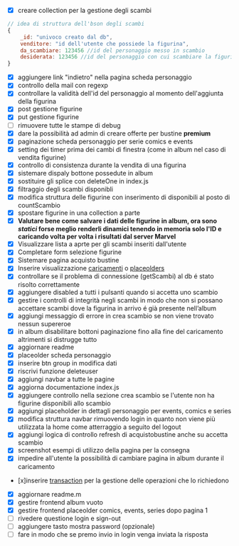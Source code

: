 - [x] creare collection per la gestione degli scambi
```js
// idea di struttura dell'bson degli scambi
{
	_id: "univoco creato dal db",
	venditore: "id dell'utente che possiede la figurina",
	da_scambiare: 123456 //id del personaggio messo in scambio
	desiderata: 123456 //id del personaggio con cui scambiare la figurina (se non presente indica che si accettano proposte di scambio)
}
```
- [x] aggiungere link "indietro" nella pagina scheda personaggio
- [x] controllo della mail con regexp
- [x] controllare la validità dell'id del personaggio al momento dell'aggiunta della figurina
- [x] post gestione figurine 
- [x] put gestione figurine
- [ ] rimuovere tutte le stampe di debug
- [x] dare la possibilità ad admin di creare offerte per bustine **premium**
- [x] paginazione scheda personaggio per serie comics e events
- [x] setting dei timer prima dei cambi di finestra (come in album nel caso di vendita figurine)
- [x] controllo di consistenza durante la vendita di una figurina
- [x] sistemare dispaly bottone possedute in album
- [x] sostituire gli splice con deleteOne in index.js
- [x] filtraggio degli scambi disponibli
- [x] modifica struttura delle figurine con inserimento di disponibili al posto di countScambio
- [x] spostare figurine in una collection a parte
- [x] **Valutare bene come salvare i dati delle figurine in album, ora sono *statici* forse meglio renderli dinamici tenendo in memoria solo l'ID e caricando volta per volta i risultati dal server Marvel**
- [x] Visualizzare lista a aprte per gli scambi inseriti dall'utente
- [x] Completare form selezione figurine
- [x] Sistemare pagina acquisto bustine
- [x] Inserire visualizzazione [caricamenti](https://getbootstrap.com/docs/5.3/components/spinners/) o  [placeolders](https://getbootstrap.com/docs/5.3/components/placeholders/)
- [x] controllare se il problema di connessione (getScambi) al db é stato risolto correttamente
- [x] aggiungere disabled a tutti i pulsanti quando si accetta uno scambio
- [x] gestire i controlli di integrità negli scambi in modo che non si possano accettare scambi dove la figurina in arrivo é già presente nell’album
- [x] aggiungi messaggio di errore in  crea scambio se non viene trovato nessun supereroe
- [x] in album disabilitare bottoni paginazione fino alla fine del caricamento altrimenti si distrugge tutto
- [x] aggiornare readme
- [x] placeolder scheda personaggio
- [x] inserire btn group in modifica dati
- [x] riscrivi funzione deleteuser
- [x] aggiungi navbar a tutte le pagine
- [x] aggiorna documentazione index.js
- [x] aggiungere controllo nella sezione crea scambio se l'utente non ha figurine disponibili allo scambio
- [x] aggiungi placeholder in dettagli personaggio per events, comics e series
- [x] modifica struttura navbar rimuovendo login in quanto non viene più utilizzata la home come atterraggio a seguito del logout
- [x] aggiungi logica di controllo refresh di acquistobustine anche su accetta scambio
- [x] screenshot esempi di utilizzo della pagina per la consegna
- [x] impedire all'utente la possibilità di cambiare pagina in album durante il caricamento
- [x]inserire [transaction](https://www.mongodb.com/docs/manual/core/transactions/) per la gestione delle operazioni che lo richiedono
- [x] aggiornare readme.m
- [x] gestire frontend album vuoto
- [x] gestire frontend placeolder comics, events, series dopo pagina 1
- [ ] rivedere questione login e sign-out
- [ ] aggiungere tasto mostra password (opzionale)
- [ ] fare in modo che se premo invio in login venga inviata la risposta